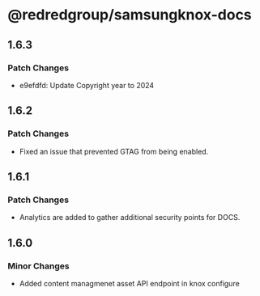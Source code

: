 # @redredgroup/samsungknox-docs

## 1.6.3

### Patch Changes

- e9efdfd: Update Copyright year to 2024

## 1.6.2

### Patch Changes

- Fixed an issue that prevented GTAG from being enabled.

## 1.6.1

### Patch Changes

- Analytics are added to gather additional security points for DOCS.

## 1.6.0

### Minor Changes

- Added content managmenet asset API endpoint in knox configure
